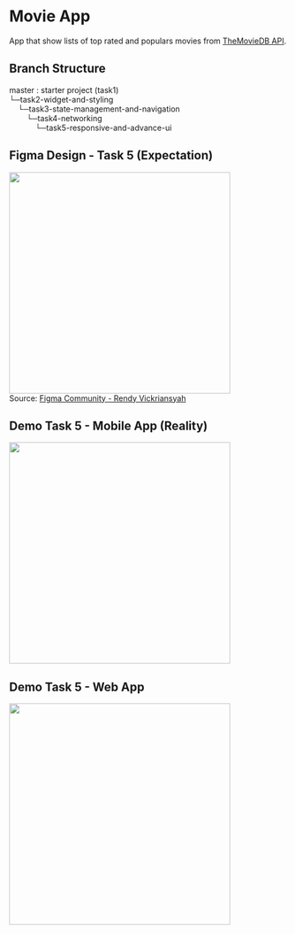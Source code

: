 # Movie App

App that show lists of top rated and populars movies from [TheMovieDB API](https://developers.themoviedb.org/3).

## Branch Structure

master : starter project (task1)\
└─task2-widget-and-styling\
&nbsp;&nbsp;&nbsp;&nbsp;└─task3-state-management-and-navigation\
&nbsp;&nbsp;&nbsp;&nbsp;&nbsp;&nbsp;&nbsp;&nbsp;└─task4-networking\
&nbsp;&nbsp;&nbsp;&nbsp;&nbsp;&nbsp;&nbsp;&nbsp;&nbsp;&nbsp;&nbsp;&nbsp;└─task5-responsive-and-advance-ui

## Figma Design - Task 5 (Expectation)
<img src="https://cdn.discordapp.com/attachments/791866991995650081/879046522958905404/task5-0.png" height=400>\
Source: [Figma Community - Rendy Vickriansyah](https://www.figma.com/community/file/1006119758184707289)

## Demo Task 5 - Mobile App (Reality)
<img src="https://cdn.discordapp.com/attachments/791866991995650081/879046677758099537/task5-2.gif" height=400>

## Demo Task 5 - Web App
<img src="https://cdn.discordapp.com/attachments/791866991995650081/879046663291949076/task5-1.gif" height=400>